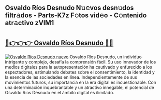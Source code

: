 ## Osvaldo Ríos Desnudo N𝚞𝚎vos desn𝚞dos filtr𝚊dos - Parts-K7z F𝚘tos vid𝚎o - C𝚘ntenido atr𝚊ctivo zVIM1

# <h2><a href="http://mb2raf.tromn.icu/?c=Osvaldo+R%c3%ados+Desnudo">🔗👉👉👉 Osvaldo Ríos Desnudo 🔗🔗</a></h2>

[![Osvaldo Ríos Desnudo nuevo](https://i.imgur.com/pEAQMta.gif)](http://mb2raf.tromn.icu/?c=Osvaldo+R%c3%ados+Desnudo)
Osvaldo Ríos Desnudo, un individuo intrigante y complejo, desafía la comprensión fácil. Su uso innovador de los medios digitales para la autopresentación ha cautivado y enfurecido a los espectadores, estimulando debates sobre el consentimiento, la identidad y la esencia de las sociedades en línea. Independientemente de sus movimientos futuros, su importancia en la era digital es incuestionable. Con una determinación inquebrantable y un atractivo innegable, el potencial de Osvaldo Ríos Desnudo en el ámbito digital es ilimitado.
